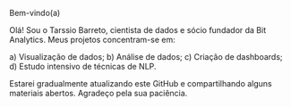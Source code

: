 Bem-vindo(a)

Olá! Sou o Tarssio Barreto, cientista de dados e sócio fundador da Bit Analytics. Meus projetos concentram-se em:

a) Visualização de dados;
b) Análise de dados;
c) Criação de dashboards;
d) Estudo intensivo de técnicas de NLP.

Estarei gradualmente atualizando este GitHub e compartilhando alguns materiais abertos. Agradeço pela sua paciência.
